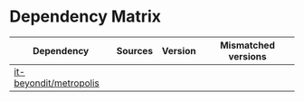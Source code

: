 # Dependency Matrix

Dependency | Sources | Version | Mismatched versions
---------- | ------- | ------- | -------------------
[it-beyondit/metropolis](https://github.com/it-beyondit/metropolis.git) |  | []() | 
